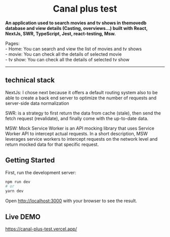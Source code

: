 <div>
  <h1 align="center">Canal plus test</h1>
  <p>
  <strong>
    An application  used to search movies and tv shows in themovedb database and view details (Casting, overviews...) built with React, NextJs, SWR, TypeScript, Jest, react-testing, Msw.
  </strong>
  </p>
<p>
Pages: <br />
    - Home: You can search and view the list of movies and tv shows <br />
    - movie: You can check all the details of selected movie<br />
    - tv show: You can check all the details of selected tv show<br />
</p>
</div>
<hr />

## technical stack

<p>
    NextJs: I chose next because it offers a default routing system also to be able to create a back end server to optimize the number of requests and server-side data normalization
</p>
<p>
    SWR: is a strategy to first return the data from cache (stale), then send the fetch request (revalidate), and finally come with the up-to-date data.
</p>
<p>
    MSW: Mock Service Worker is an API mocking library that uses Service Worker API to intercept actual requests. In a short description, MSW leverages service workers to intercept requests on the network level and return mocked data for that specific request.
</p>

## Getting Started

First, run the development server:

```bash
npm run dev
# or
yarn dev
```

Open [http://localhost:3000](http://localhost:3000) with your browser to see the result.

## Live DEMO

https://canal-plus-test.vercel.app/
